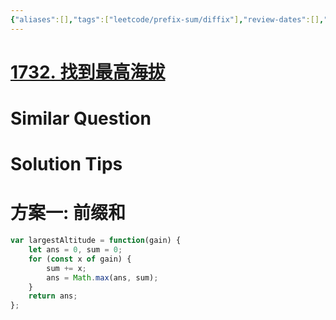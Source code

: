 ```yaml
---
{"aliases":[],"tags":["leetcode/prefix-sum/diffix"],"review-dates":[],"dg-publish":true,"difficulty":"easy","date-created":"2023-08-09-Wed, 8:45:43 pm","date-modified":"2023-08-09-Wed, 8:46:06 pm","permalink":"/programming/basic/leetcode/1732. 找到最高海拔/","dgPassFrontmatter":true}
---
```



# [1732. 找到最高海拔](https://leetcode.cn/problems/find-the-highest-altitude/)

# Similar Question

# Solution Tips

# 方案一: 前缀和

```js
var largestAltitude = function(gain) {
    let ans = 0, sum = 0;
    for (const x of gain) {
        sum += x;
        ans = Math.max(ans, sum);
    }
    return ans;
};
```
